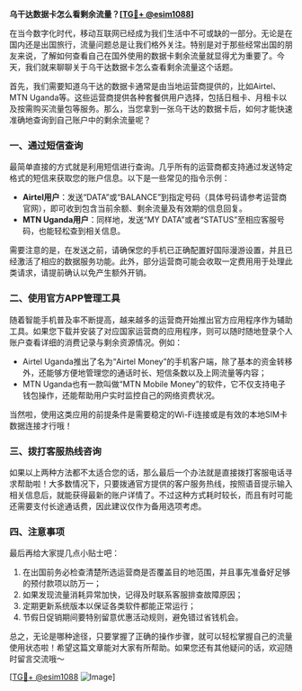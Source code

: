 **乌干达数据卡怎么看剩余流量？[[TG💪+ @esim1088](https://t.me/s/esim1088)]**

在当今数字化时代，移动互联网已经成为我们生活中不可或缺的一部分。无论是在国内还是出国旅行，流量问题总是让我们格外关注。特别是对于那些经常出国的朋友来说，了解如何查看自己在国外使用的数据卡剩余流量就显得尤为重要了。今天，我们就来聊聊关于乌干达数据卡怎么查看剩余流量这个话题。

首先，我们需要知道乌干达的数据卡通常是由当地运营商提供的，比如Airtel、MTN Uganda等。这些运营商提供各种套餐供用户选择，包括日租卡、月租卡以及按需购买流量包等服务。那么，当您拿到一张乌干达的数据卡后，如何才能快速准确地查询到自己账户中的剩余流量呢？

### 一、通过短信查询

最简单直接的方式就是利用短信进行查询。几乎所有的运营商都支持通过发送特定格式的短信来获取您的账户信息。以下是一些常见的指令示例：

- **Airtel用户**：发送“DATA”或“BALANCE”到指定号码（具体号码请参考运营商官网），即可收到包含当前余额、剩余流量及有效期的信息回复。
- **MTN Uganda用户**：同样地，发送“MY DATA”或者“STATUS”至相应客服号码，也能轻松查到相关信息。

需要注意的是，在发送之前，请确保您的手机已正确配置好国际漫游设置，并且已经激活了相应的数据服务功能。此外，部分运营商可能会收取一定费用用于处理此类请求，请提前确认以免产生额外开销。

### 二、使用官方APP管理工具

随着智能手机普及率不断提高，越来越多的运营商开始推出官方应用程序作为辅助工具。如果您下载并安装了对应国家运营商的应用程序，则可以随时随地登录个人账户查看详细的消费记录与剩余资源情况。例如：
  
- Airtel Uganda推出了名为“Airtel Money”的手机客户端，除了基本的资金转移外，还能够方便地管理您的通话时长、短信条数以及上网流量等内容；
- MTN Uganda也有一款叫做“MTN Mobile Money”的软件，它不仅支持电子钱包操作，还能帮助用户实时监控自己的网络资费状况。

当然啦，使用这类应用的前提条件是需要稳定的Wi-Fi连接或是有效的本地SIM卡数据连接才行哦！

### 三、拨打客服热线咨询

如果以上两种方法都不太适合您的话，那么最后一个办法就是直接拨打客服电话寻求帮助啦！大多数情况下，只要拨通官方提供的客户服务热线，按照语音提示输入相关信息后，就能获得最新的账户详情了。不过这种方式耗时较长，而且有时可能还需要支付长途通话费，因此建议仅作为备用选项考虑。

### 四、注意事项

最后再给大家提几点小贴士吧：
1. 在出国前务必检查清楚所选运营商是否覆盖目的地范围，并且事先准备好足够的预付款项以防万一；
2. 如果发现流量消耗异常加快，记得及时联系客服排查故障原因；
3. 定期更新系统版本以保证各类软件都能正常运行；
4. 节假日促销期间要特别留意优惠活动规则，避免错过省钱机会。

总之，无论是哪种途径，只要掌握了正确的操作步骤，就可以轻松掌握自己的流量使用状态啦！希望这篇文章能对大家有所帮助。如果您还有其他疑问的话，欢迎随时留言交流哦～

[[TG💪+ @esim1088](https://t.me/s/esim1088) ![Image](https://i.postimg.cc/4NQfJmqS/Snipaste-2025-05-13-00-14-12.png)]